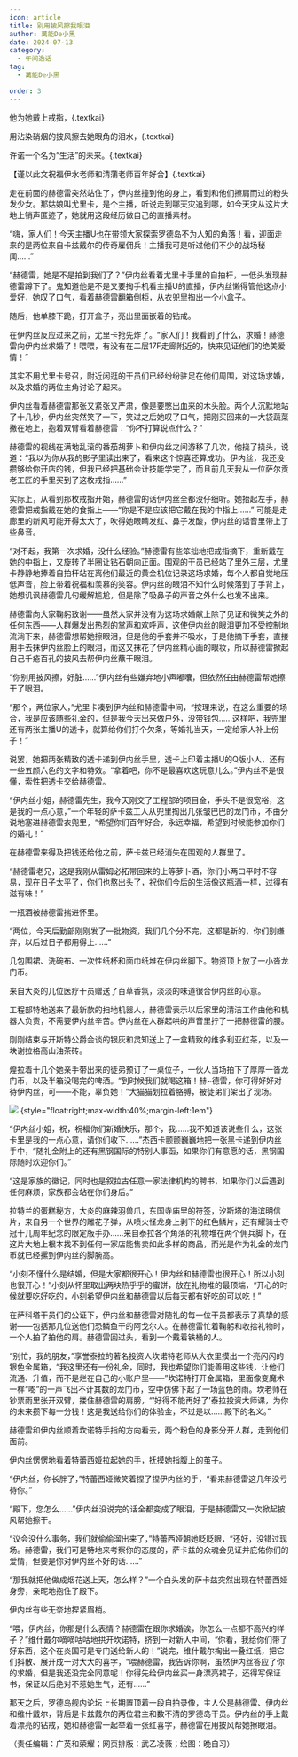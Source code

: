```yaml
---
icon: article
title: 别用披风擦我眼泪
author: 萬能De小黑
date: 2024-07-13
category:
  - 午间逸话
tag:
  - 萬能De小黑

order: 3
---
```


他为她戴上戒指，{.textkai}

用沾染硝烟的披风擦去她眼角的泪水，{.textkai}

许诺一个名为“生活”的未来。{.textkai}

【谨以此文祝福伊水老师和清蒲老师百年好合】{.textkai}

<!-- more -->

走在前面的赫德雷突然站住了，伊内丝撞到他的身上，看到和他们擦肩而过的粉头发少女。那姑娘叫尤里卡，是个主播，听说走到哪天灾追到哪，如今天灾从这片大地上销声匿迹了，她就用这段经历做自己的直播素材。

“嗨，家人们！今天主播U也在带领大家探索罗德岛不为人知的角落！看，迎面走来的是两位来自卡兹戴尔的传奇雇佣兵！主播我可是听过他们不少的战场秘闻……”

“赫德雷，她是不是拍到我们了？”伊内丝看着尤里卡手里的自拍杆，一低头发现赫德雷蹲下了。鬼知道他是不是又要掏手机看主播U的直播，伊内丝懒得管他这点小爱好，她叹了口气，看着赫德雷翻箱倒柜，从衣兜里掏出一个小盒子。

随后，他单膝下跪，打开盒子，亮出里面嵌着的钻戒。

在伊内丝反应过来之前，尤里卡抢先炸了。“家人们！我看到了什么，求婚！赫德雷向伊内丝求婚了！喂喂，有没有在二层17F走廊附近的，快来见证他们的绝美爱情！”

其实不用尤里卡号召，附近闲逛的干员们已经纷纷驻足在他们周围，对这场求婚，以及求婚的两位主角讨论了起来。

伊内丝看着赫德雷那张又紧张又严肃，像是要憋出血来的木头脸。两个人沉默地站了十几秒，伊内丝突然笑了一下，笑过之后她叹了口气，把刚买回来的一大袋蔬菜撇在地上，抱着双臂看着赫德雷：“你不打算说点什么？”

赫德雷的视线在满地乱滚的番茄胡萝卜和伊内丝之间游移了几次，他挠了挠头，说道：“我以为你从我的影子里读出来了，看来这个惊喜还算成功。伊内丝，我还没攒够给你开店的钱，但我已经把基础会计技能学完了，而且前几天我从一位萨尔贡老工匠的手里买到了这枚戒指……”

实际上，从看到那枚戒指开始，赫德雷的话伊内丝全都没仔细听。她抬起左手，赫德雷把戒指戴在她的食指上——“你是不是应该把它戴在我的中指上……” 可能是走廊里的新风可能开得太大了，吹得她眼睛发红、鼻子发酸，伊内丝的话音里带上了些鼻音。

“对不起，我第一次求婚，没什么经验。”赫德雷有些笨拙地把戒指摘下，重新戴在她的中指上，又旋转了半圈让钻石朝向正面。围观的干员已经站了里外三层，尤里卡静静地捧着自拍杆站在离他们最近的黄金机位记录这场求婚，每个人都自觉地压低声音，脸上带着祝福和羡慕的笑容。伊内丝的眼泪不知什么时候落到了手背上，她想讥讽赫德雷几句缓解尴尬，但是除了吸鼻子的声音之外什么也发不出来。

赫德雷向大家鞠躬致谢——虽然大家并没有为这场求婚献上除了见证和微笑之外的任何东西——人群爆发出热烈的掌声和欢呼声，这使伊内丝的眼泪更加不受控制地流淌下来，赫德雷想帮她擦眼泪，但是他的手套并不吸水，于是他摘下手套，直接用手去抹伊内丝脸上的眼泪，而这又抹花了伊内丝精心画的眼妆，所以赫德雷掀起自己千疮百孔的披风去帮伊内丝蘸干眼泪。

“你别用披风擦，好脏……”伊内丝有些嫌弃地小声嘟囔，但依然任由赫德雷帮她擦干了眼泪。

“那个，两位家人，”尤里卡凑到伊内丝和赫德雷中间，“按理来说，在这么重要的场合，我是应该随些礼金的，但是我今天出来做户外，没带钱包……这样吧，我兜里还有两张主播U的透卡，就算给你们打个欠条，等婚礼当天，一定给家人补上份子！”

说罢，她把两张精致的透卡递到伊内丝手里，透卡上印着主播U的Q版小人，还有一些五颜六色的文字和特效。“拿着吧，你不是最喜欢这玩意儿么。”伊内丝不是很懂，索性把透卡交给赫德雷。

“伊内丝小姐，赫德雷先生，我今天刚交了工程部的项目金，手头不是很宽裕，这是我的一点心意，”一个年轻的萨卡兹工人从兜里掏出几张皱巴巴的龙门币，不由分说地塞进赫德雷衣兜里，“希望你们百年好合，永远幸福，希望到时候能参加你们的婚礼！”

在赫德雷来得及把钱还给他之前，萨卡兹已经消失在围观的人群里了。

“赫德雷老兄，这是我刚从雷姆必拓带回来的上等萝卜酒，你们小两口平时不容易，现在日子太平了，你们也熬出头了，祝你们今后的生活像这瓶酒一样，过得有滋有味！”

一瓶酒被赫德雷揣进怀里。

“两位，今天后勤部刚刚发了一批物资，我们几个分不完，这都是新的，你们别嫌弃，以后过日子都用得上……”

几包围裙、洗碗布、一次性纸杯和面巾纸堆在伊内丝脚下。物资顶上放了一小沓龙门币。

来自大炎的几位医疗干员赠送了百草香氛，淡淡的味道很合伊内丝的心意。

工程部特地送来了最新款的扫地机器人，赫德雷表示以后家里的清洁工作由他和机器人负责，不需要伊内丝辛苦。伊内丝在人群起哄的声音里拧了一把赫德雷的腰。

刚刚结束与开斯特公爵会谈的银灰和灵知送上了一盒精致的维多利亚红茶，以及一块谢拉格高山油茶砖。

煌拉着十几个她亲手带出来的徒弟预订了一桌位子，一伙人当场拍下了厚厚一沓龙门币，以及半箱没喝完的啤酒。“到时候我们就喝这箱！赫~德雷，你可得好好对待伊内丝，可——不能，辜负她！”大猫猫划拉着胳膊，被徒弟们架出了现场。

![](./res/illustration/晚自习.webp)  {style="float:right;max-width:40%;margin-left:1em"}

“伊内丝小姐，祝，祝福你们新婚快乐，那个，我……我不知道该说些什么，这张卡里是我的一点心意，请你们收下……”杰西卡颤颤巍巍地把一张黑卡递到伊内丝手中，“随礼金附上的还有黑钢国际的特别人事函，如果你们有意愿的话，黑钢国际随时欢迎你们。”

“这是家族的徽记，同时也是叙拉古任意一家法律机构的聘书，如果你们以后遇到任何麻烦，家族都会站在你们身后。” 

拉特兰的蛋糕秘方，大炎的麻辣羽兽爪，东国寺庙里的符签，汐斯塔的海滨明信片，来自另一个世界的雕花子弹，从喷火怪龙身上剥下的红色鳞片，还有耀骑士夺冠十几周年纪念的限定版手办……来自泰拉各个角落的礼物堆在两个佣兵脚下，在这片大地上根本找不到任何一家店能售卖如此多样的商品，而光是作为礼金的龙门币就已经摞到伊内丝的脚腕高。

“小刻不懂什么是结婚，但是大家都很开心！伊内丝和赫德雷也很开心！所以小刻也很开心！”小刻从怀里取出两块热乎乎的蜜饼，放在礼物堆的最顶端，“开心的时候就要吃好吃的，小刻希望伊内丝和赫德雷以后每天都有好吃的可以吃！”

在萨科塔干员们的公证下，伊内丝和赫德雷对随礼的每一位干员都表示了真挚的感谢——包括那几位送他们恐鳞鱼干的阿戈尔人。在赫德雷忙着鞠躬和收拾礼物时，一个人拍了拍他的肩。赫德雷回过头，看到一个戴着铁桶的人。

“别忙，我的朋友，”享誉泰拉的著名投资人坎诺特老师从大衣里摸出一个亮闪闪的银色金属箱，“我这里还有一份礼金，同时，我也希望你们能善用这些钱，让他们流通、升值，而不是烂在自己的小账户里——”坎诺特打开金属箱，里面像变魔术一样“嘭”的一声飞出不计其数的龙门币，空中仿佛下起了一场蓝色的雨。坎老师在钞票雨里张开双臂，搂住赫德雷的肩膀，“‘好得不能再好了’泰拉投资大师课，为你的未来攒下每一分钱！这是我送给你们的体验金，不过是以……殿下的名义。”

赫德雷和伊内丝顺着坎诺特手指的方向看去，两个粉色的身影分开人群，走到他们面前。

伊内丝愣愣地看着特蕾西娅拉起她的手，抚摸她指腹上的茧子。

“伊内丝，你长胖了，”特蕾西娅微笑着捏了捏伊内丝的手，“看来赫德雷这几年没亏待你。”

“殿下，您怎么……”伊内丝没说完的话全都变成了眼泪，于是赫德雷又一次掀起披风帮她擦干。

“议会没什么事务，我们就偷偷溜出来了，”特蕾西娅朝她眨眨眼，“还好，没错过现场。赫德雷，我们可是特地来考察你的态度的，萨卡兹的众魂会见证并庇佑你们的爱情，但要是你对伊内丝不好的话……”

“那我就把他做成烟花送上天，怎么样？”一个白头发的萨卡兹突然出现在特蕾西娅身旁，亲昵地抱住了殿下。

伊内丝有些无奈地捏紧眉梢。

“喂，伊内丝，你那是什么表情？赫德雷在跟你求婚诶，你怎么一点都不高兴的样子？”维什戴尔嘀嘀咕咕地拱开坎诺特，挤到一对新人中间，“你看，我给你们带了好东西，这个在炎国可是专门送给新人的！”说完，维什戴尔掏出一叠红纸，把它们抖散、展开成一对大大的喜字，“喂赫德雷，我告诉你啊，虽然伊内丝答应了你的求婚，但是我还没完全同意呢！你得先给伊内丝买一身漂亮裙子，还得写保证书，保证以后绝对不惹她生气，还有……”

那天之后，罗德岛舰内论坛上长期置顶着一段自拍录像，主人公是赫德雷、伊内丝和维什戴尔，背后是卡兹戴尔的两位君主和数不清的罗德岛干员。伊内丝的手上戴着漂亮的钻戒，她和赫德雷一起举着一张红喜字，赫德雷在用披风帮她擦眼泪。<eod />

（责任编辑：广英和荣耀；网页排版：武乙凌薇；绘图：晚自习）

<FakeAds />